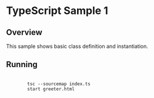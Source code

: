 # TypeScript Sample 1
## Overview
This sample shows basic class definition and instantiation.
## Running

<pre>
    <code>
        tsc --sourcemap index.ts
        start greeter.html
    </code>
</pre>